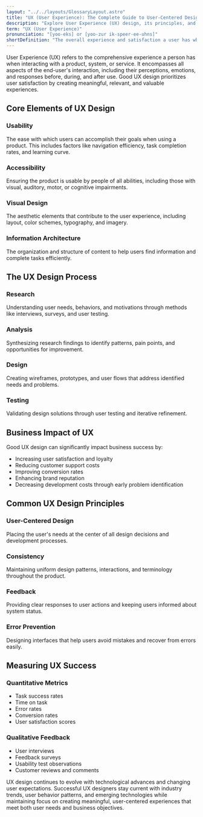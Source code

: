 ```yaml
---
layout: "../../layouts/GlossaryLayout.astro"
title: "UX (User Experience): The Complete Guide to User-Centered Design"
description: "Explore User Experience (UX) design, its principles, and how it shapes the way users interact with digital products to create meaningful and enjoyable experiences."
term: "UX (User Experience)"
pronunciation: "[yoo-eks] or [yoo-zur ik-speer-ee-uhns]"
shortDefinition: "The overall experience and satisfaction a user has when interacting with a product, system, or service, encompassing usability, accessibility, and emotional response."
---
```


User Experience (UX) refers to the comprehensive experience a person has when interacting with a product, system, or service. It encompasses all aspects of the end-user's interaction, including their perceptions, emotions, and responses before, during, and after use. Good UX design prioritizes user satisfaction by creating meaningful, relevant, and valuable experiences.

## Core Elements of UX Design

### Usability
The ease with which users can accomplish their goals when using a product. This includes factors like navigation efficiency, task completion rates, and learning curve.

### Accessibility
Ensuring the product is usable by people of all abilities, including those with visual, auditory, motor, or cognitive impairments.

### Visual Design
The aesthetic elements that contribute to the user experience, including layout, color schemes, typography, and imagery.

### Information Architecture
The organization and structure of content to help users find information and complete tasks efficiently.

## The UX Design Process

### Research
Understanding user needs, behaviors, and motivations through methods like interviews, surveys, and user testing.

### Analysis
Synthesizing research findings to identify patterns, pain points, and opportunities for improvement.

### Design
Creating wireframes, prototypes, and user flows that address identified needs and problems.

### Testing
Validating design solutions through user testing and iterative refinement.

## Business Impact of UX

Good UX design can significantly impact business success by:
- Increasing user satisfaction and loyalty
- Reducing customer support costs
- Improving conversion rates
- Enhancing brand reputation
- Decreasing development costs through early problem identification

## Common UX Design Principles

### User-Centered Design
Placing the user's needs at the center of all design decisions and development processes.

### Consistency
Maintaining uniform design patterns, interactions, and terminology throughout the product.

### Feedback
Providing clear responses to user actions and keeping users informed about system status.

### Error Prevention
Designing interfaces that help users avoid mistakes and recover from errors easily.

## Measuring UX Success

### Quantitative Metrics
- Task success rates
- Time on task
- Error rates
- Conversion rates
- User satisfaction scores

### Qualitative Feedback
- User interviews
- Feedback surveys
- Usability test observations
- Customer reviews and comments

UX design continues to evolve with technological advances and changing user expectations. Successful UX designers stay current with industry trends, user behavior patterns, and emerging technologies while maintaining focus on creating meaningful, user-centered experiences that meet both user needs and business objectives.
